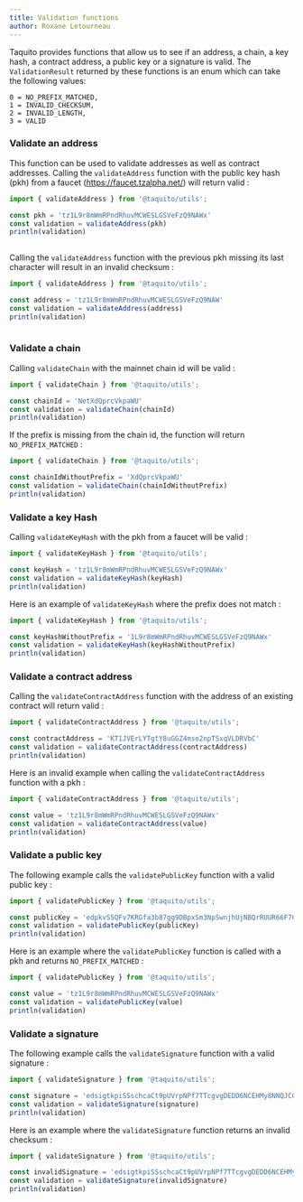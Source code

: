 ```yaml
---
title: Validation functions
author: Roxane Letourneau
---
```


Taquito provides functions that allow us to see if an address, a chain, a key hash, a contract address, a public key or a signature is valid. The `ValidationResult` returned by these functions is an enum which can take the following values:
  ```
  0 = NO_PREFIX_MATCHED,
  1 = INVALID_CHECKSUM,
  2 = INVALID_LENGTH,
  3 = VALID
  ```

### Validate an address

This function can be used to validate addresses as well as contract addresses. Calling the `validateAddress` function with the public key hash (pkh) from a faucet (https://faucet.tzalpha.net/) will return valid :

```js live noInline
import { validateAddress } from '@taquito/utils';

const pkh = 'tz1L9r8mWmRPndRhuvMCWESLGSVeFzQ9NAWx'
const validation = validateAddress(pkh)
println(validation)
    
```

Calling the `validateAddress` function with the previous pkh missing its last character will result in an invalid checksum :

```js live noInline
import { validateAddress } from '@taquito/utils';

const address = 'tz1L9r8mWmRPndRhuvMCWESLGSVeFzQ9NAW'
const validation = validateAddress(address)
println(validation)
    
```

### Validate a chain

Calling `validateChain` with the mainnet chain id will be valid :

```js live noInline
import { validateChain } from '@taquito/utils';

const chainId = 'NetXdQprcVkpaWU'
const validation = validateChain(chainId)
println(validation)
```

If the prefix is missing from the chain id, the function will return `NO_PREFIX_MATCHED` :

```js live noInline
import { validateChain } from '@taquito/utils';

const chainIdWithoutPrefix = 'XdQprcVkpaWU'
const validation = validateChain(chainIdWithoutPrefix)
println(validation)
```

### Validate a key Hash

Calling `validateKeyHash` with the pkh from a faucet will be valid :

```js live noInline
import { validateKeyHash } from '@taquito/utils';

const keyHash = 'tz1L9r8mWmRPndRhuvMCWESLGSVeFzQ9NAWx'
const validation = validateKeyHash(keyHash)
println(validation)
```

Here is an example of `validateKeyHash` where the prefix does not match :

```js live noInline
import { validateKeyHash } from '@taquito/utils';

const keyHashWithoutPrefix = '1L9r8mWmRPndRhuvMCWESLGSVeFzQ9NAWx'
const validation = validateKeyHash(keyHashWithoutPrefix)
println(validation)
```

### Validate a contract address

Calling the `validateContractAddress` function with the address of an existing contract will return valid :

```js live noInline
import { validateContractAddress } from '@taquito/utils';

const contractAddress = 'KT1JVErLYTgtY8uGGZ4mso2npTSxqVLDRVbC'
const validation = validateContractAddress(contractAddress)
println(validation)
```

Here is an invalid example when calling the `validateContractAddress` function with a pkh :

```js live noInline
import { validateContractAddress } from '@taquito/utils';

const value = 'tz1L9r8mWmRPndRhuvMCWESLGSVeFzQ9NAWx'
const validation = validateContractAddress(value)
println(validation)
```

### Validate a public key

The following example calls the `validatePublicKey` function with a valid public key :

```js live noInline
import { validatePublicKey } from '@taquito/utils';

const publicKey = 'edpkvS5QFv7KRGfa3b87gg9DBpxSm3NpSwnjhUjNBQrRUUR66F7C9g'
const validation = validatePublicKey(publicKey)
println(validation)
```

Here is an example where the `validatePublicKey` function is called with a pkh and returns `NO_PREFIX_MATCHED` :

```js live noInline
import { validatePublicKey } from '@taquito/utils';

const value = 'tz1L9r8mWmRPndRhuvMCWESLGSVeFzQ9NAWx'
const validation = validatePublicKey(value)
println(validation)
```

### Validate a signature

The following example calls the `validateSignature` function with a valid signature :

```js live noInline
import { validateSignature } from '@taquito/utils';

const signature = 'edsigtkpiSSschcaCt9pUVrpNPf7TTcgvgDEDD6NCEHMy8NNQJCGnMfLZzYoQj74yLjo9wx6MPVV29CvVzgi7qEcEUok3k7AuMg'
const validation = validateSignature(signature)
println(validation)
```

Here is an example where the `validateSignature` function returns an invalid checksum :

```js live noInline
import { validateSignature } from '@taquito/utils';

const invalidSignature = 'edsigtkpiSSschcaCt9pUVrpNPf7TTcgvgDEDD6NCEHMy8NNQJCGnMfLZzYoQj74yL'
const validation = validateSignature(invalidSignature)
println(validation)
```

